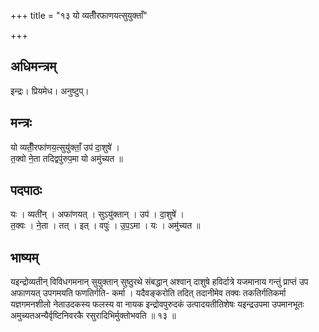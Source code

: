 +++
title = "१३ यो व्यतीँरफाणयत्सुयुक्ताँ"

+++
## अधिमन्त्रम्
इन्द्रः। प्रियमेध। अनुष्टुप्।

## मन्त्रः
यो व्यतीँ॒रफा॑णय॒त्सुयु॑क्ताँ॒ उप॑ दा॒शुषे॑ ।  
त॒क्वो ने॒ता तदिद्वपु॑रुप॒मा यो अमु॑च्यत ॥

## पदपाठः
यः । व्यती॑न् । अफा॑णयत् । सुऽयु॑क्तान् । उप॑ । दा॒शुषे॑ ।  
त॒क्वः । ने॒ता । तत् । इत् । वपुः॑ । उ॒प॒ऽमा । यः । अमु॑च्यत ॥

## भाष्यम्
यइन्द्रोव्यतीन् विविधगमनान् सुयुक्तान् सुष्ठुरथे संबद्धान् अश्वान् दाशुषे हविर्दात्रे यजमानाय गन्तुं प्राप्तं उप अफाणयत् उपगमयति फणतिर्गति- कर्मा । यदैवङ्करोति तदित् तदानीमेव तक्वः तकतिर्गतिकर्मा यज्ञगमनशीलो नेताउदकस्य फलस्य वा नायक इन्द्रोवपुरुदकं उत्पादयतीतिशेषः यइन्द्रउपमा उपमानभूतः अमुच्यतअन्यैर्वृष्टिनिवरकै रसुरादिभिर्मुक्तोभवति ॥ १३ ॥